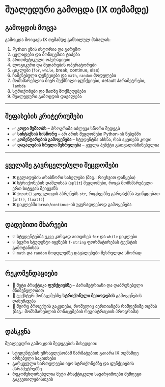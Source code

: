 # შუალედური გამოცდა (IX თემამდე)

## გამოცდის მოცვა
გამოცდა მოიცავს IX თემამდე განხილულ მასალას:

1. Python ენის ისტორია და გარემო  
2. ცვლადები და მონაცემთა ტიპები  
3. არითმეტიკული ოპერაციები  
4. ლოგიკური და შედარების ოპერატორები  
5. ციკლები (`for`, `while`, break, continue, else)  
6. ჩაშენებული ფუნქციები და `math`, `random` მოდულები  
7. მომხმარებლის მიერ შექმნილი ფუნქციები, default პარამეტრები, `lambda`  
8. სტრიქონები და მათზე მოქმედებები  
9. შუალედური გამოცდის დავალება  

---

## შეფასების კრიტერიუმები
- ✅ **კოდი მუშაობს** – პროგრამა იძლევა სწორი შედეგს  
- ✅ **სინტაქსის სისწორე** – არ არის შეცდომები Python-ის წესებში  
- ✅ **კომენტარების გამოყენება** – სტუდენტმა ახსნა, რას აკეთებს კოდი  
- ✅ **დავალების სრული შესრულება** – ყველა პუნქტი გათვალისწინებულია  

---

## ყველაზე გავრცელებული შეცდომები
- ❌ ცვლადების არასწორი სახელები (მაგ.: რიცხვით დაწყება)  
- ❌ სტრიქონების დაშლისას (`split`) შეცდომები, როცა მომხმარებელი ერთ სიტყვას შეიყვანს  
- ❌ `input()` ყოველთვის აბრუნებს `str`, რიცხვებზე გარდაქმნა ავიწყდებათ (`int()`, `float()`)  
- ❌ ციკლებში `break`/`continue`-ის უყურადღებოდ გამოყენება  

---

## დადებითი მხარეები
- 💡 სტუდენტებმა უკვე კარგად აითვისეს `for` და `while` ციკლები  
- 💡 ბევრი სტუდენტი იყენებს `f-string` ფორმატირებას ტექსტის გამოტანისას  
- 💡 `math` და `random` მოდულებზე დავალებები შესრულდა სწორად  

---

## რეკომენდაციები
- 🔁 მეტი პრაქტიკა **ფუნქციებზე** – პარამეტრიანი და დაბრუნებული მნიშვნელობით  
- 🔁 ტექსტურ მონაცემებზე **სტრიქონული მეთოდების** გამოყენების დამუშავება  
- 🔁 მცირე პროექტის გაკეთება, რომელიც აერთიანებს რამდენიმე თემას (მაგ.: მომხმარებლის მონაცემების რეგისტრაციის პროგრამა)  

---

## დასკვნა
შუალედური გამოცდის შედეგების მიხედვით:
- სტუდენტების უმრავლესობამ წარმატებით გაიარა IX თემამდე არსებული საკითხები  
- გარკვეული სირთულეები იყო სტრიქონებზე და ფუნქციების პარამეტრებზე  
- რეკომენდირებულია მეტი პრაქტიკული სავარჯიშოები შემდეგი გაკვეთილებისთვის
